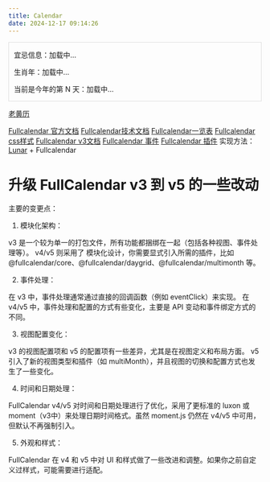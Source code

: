 ```yaml
---
title: Calendar
date: 2024-12-17 09:14:26
---
```

<!DOCTYPE html>

<html lang="zh-cn">

<head>
    <meta charset="UTF-8">
    <title>FullCalendar 农历和调休示例</title>
    <link href="https://cdn.jsdelivr.net/npm/fullcalendar@latest/main.min.css" rel="stylesheet" />
    <script async src="https://pagead2.googlesyndication.com/pagead/js/adsbygoogle.js?client=ca-pub-1389699351715193"
     crossorigin="anonymous"></script>
</head>
<body>
    <!-- 日历容器 -->
    <div id="calendar"></div>
    <!-- 底部信息容器 -->
    <div id="lunar-info" style="margin-top: 0px; padding: 0px 10px;  border: 1px solid #ddd;">
        <p id="day-info">宜忌信息：加载中...</p>
        <p id="zodiac-info">生肖年：加载中...</p>
        <p id="day-of-year-info">当前是今年的第 N 天：加载中...</p>
    </div>
    <!-- FullCalendar JavaScript -->
    <script src="https://cdn.jsdelivr.net/npm/fullcalendar@latest/main.min.js"></script>
    <script src="https://cdnjs.cloudflare.com/ajax/libs/popper.js/2.11.6/umd/popper.min.js"></script>
    <!-- 引入农历库 -->
    <script src="https://cdn.jsdelivr.net/npm/lunar-javascript@latest/lunar.min.js"></script>
    <script src="https://cdn.jsdelivr.net/npm/rrule@2.6.8/dist/es5/rrule.min.js"></script>
    <script src="https://cdn.jsdelivr.net/npm/@fullcalendar/rrule@5.11.3/main.global.min.js"></script>
    <!-- 本地脚本加载路径需要添加根目录节点-->
    <script src="/myHexoBlog/js/myCalendar.js"></script>
</body>

</html>

[老黄历](https://6tail.cn/calendar/api.html#demo.huangli.html)

[Fullcalendar 官方文档](https://fullcalendar.io/docs)
[Fullcalendar技术文档](https://keenwon.com/143/)
[Fullcalendar一览表](https://blog.csdn.net/ymnets/article/details/78661247)
[Fullcalendar css样式](https://fullcalendar.io/docs/css-customization)
[Fullcalendar v3文档](https://fullcalendar.io/docs/v3)
[Fullcalendar 事件](https://blog.csdn.net/seawaving/article/details/140527841)
[Fullcalendar 插件](https://fullcalendar.io/docs/plugin-index)
实现方法：[Lunar](https://6tail.cn/calendar/api.html#solar.new.html) + Fullcalendar

# 升级 FullCalendar v3 到 v5 的一些改动

主要的变更点：

1. 模块化架构：

v3 是一个较为单一的打包文件，所有功能都捆绑在一起（包括各种视图、事件处理等）。
v4/v5 则采用了 模块化设计，你需要显式引入所需的插件，比如 @fullcalendar/core、@fullcalendar/daygrid、@fullcalendar/multimonth 等。

2. 事件处理：

在 v3 中，事件处理通常通过直接的回调函数（例如 eventClick）来实现。
在 v4/v5 中，事件处理和配置的方式有些变化，主要是 API 变动和事件绑定方式的不同。

3. 视图配置变化：

v3 的视图配置项和 v5 的配置项有一些差异，尤其是在视图定义和布局方面。
v5 引入了新的视图类型和插件（如 multiMonth），并且视图的切换和配置方式也发生了一些变化。

4. 时间和日期处理：

FullCalendar v4/v5 对时间和日期处理进行了优化，采用了更标准的 luxon 或 moment（v3中）来处理日期时间格式。虽然 moment.js 仍然在 v4/v5 中可用，但默认不再强制引入。

5. 外观和样式：

FullCalendar 在 v4 和 v5 中对 UI 和样式做了一些改进和调整。如果你之前自定义过样式，可能需要进行适配。
